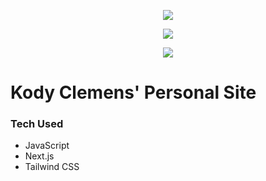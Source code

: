 <p align="center">
  <img src="https://i.imgur.com/IMoa0am.png" />
</p>
<p align="center">
    <a href="https://developers.google.com/speed/pagespeed/insights/?url=https%3A%2F%2Fwww.kodyclemens.com" target="_blank" Mar 13, 2017 — rel="noopener noreferrer"><img src="https://img.shields.io/badge/Google%20PageSpeed%20Insights-91%25-114954?style=flat&logo=google&labelColor=d4ff26&logoColor=114954"></a>
</p>
<p align="center">
  <a href="https://www.kodyclemens.com" target="_blank" Mar 13, 2017 — rel="noopener noreferrer"><img src="https://api.netlify.com/api/v1/badges/042bf5cf-686e-49fc-99ad-75c9781c25a9/deploy-status"></a>
</p>

# Kody Clemens' Personal Site

### Tech Used

- JavaScript
- Next.js
- Tailwind CSS
